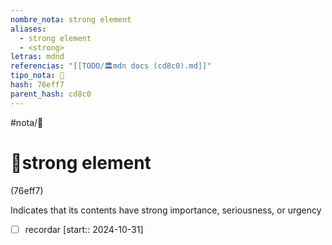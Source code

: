 ```yaml
---
nombre_nota: strong element
aliases:
  - strong element
  - <strong>
letras: mdnd
referencias: "[[TODO/🏛️mdn docs (cd8c0).md]]"
tipo_nota: 📑
hash: 76eff7
parent_hash: cd8c0
---
```


#nota/📑

# 📑strong element
<div class="hash">(76eff7)</div>

Indicates that its contents have strong importance, seriousness, or urgency




- [ ] recordar  [start:: 2024-10-31]
